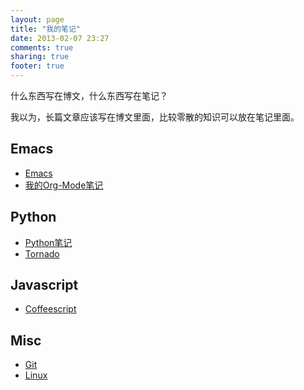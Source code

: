 ```yaml
---
layout: page
title: "我的笔记"
date: 2013-02-07 23:27
comments: true
sharing: true
footer: true
---
```


什么东西写在博文，什么东西写在笔记？

我以为，长篇文章应该写在博文里面，比较零散的知识可以放在笔记里面。

## Emacs

* [Emacs](emacs)
* [我的Org-Mode笔记](org-mode)

## Python

* [Python笔记](python)
* [Tornado](tornado)

## Javascript

* [Coffeescript](coffeescript)

## Misc

* [Git](git)
* [Linux](linux)
